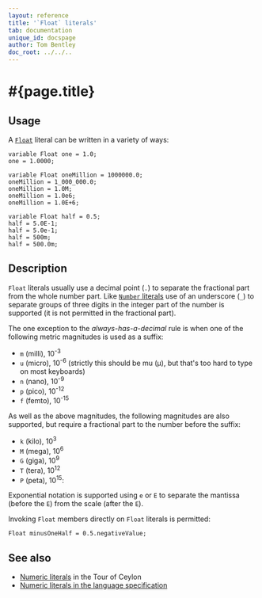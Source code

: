 ```yaml
---
layout: reference
title: '`Float` literals'
tab: documentation
unique_id: docspage
author: Tom Bentley
doc_root: ../../..
---
```

# #{page.title}

## Usage 

A [`Float`](#{site.urls.apidoc_current}/Float.type.html) literal can be written in a variety of ways:

<!-- cat: void m() { -->
<!-- try: -->
    variable Float one = 1.0;
    one = 1.0000;
    
    variable Float oneMillion = 1000000.0;
    oneMillion = 1_000_000.0;
    oneMillion = 1.0M;
    oneMillion = 1.0e6;
    oneMillion = 1.0E+6;
    
    variable Float half = 0.5;
    half = 5.0E-1;
    half = 5.0e-1;
    half = 500m;
    half = 500.0m;
<!-- cat: } -->

## Description

`Float` literals usually use a decimal point (`.`) to separate the fractional 
part from the whole number part. Like [`Number` literals](../number) use of an 
underscore (`_`) to separate groups of three digits in the integer part of the 
number is supported (it is not permitted in the fractional part).

The one exception to the *always-has-a-decimal* rule is when one of the 
following metric magnitudes is used as a suffix:

* `m` (milli), 10<sup>-3</sup>
* `u` (micro), 10<sup>-6</sup> (strictly this should be mu (μ), but that's too 
  hard to type on most keyboards)
* `n` (nano), 10<sup>-9</sup>
* `p` (pico), 10<sup>-12</sup>
* `f` (femto), 10<sup>-15</sup>

As well as the above magnitudes, the following magnitudes are also 
supported, but require a fractional part to the number before the suffix:

* `k` (kilo), 10<sup>3</sup>
* `M` (mega), 10<sup>6</sup>
* `G` (giga), 10<sup>9</sup>
* `T` (tera), 10<sup>12</sup>
* `P` (peta), 10<sup>15</sup>:

Exponential notation is supported using `e` or `E` to separate the mantissa 
(before the `E`) from the scale (after the `E`). 

Invoking `Float` members directly on `Float` literals is permitted:

<!-- try: -->
    Float minusOneHalf = 0.5.negativeValue;

## See also

* [Numeric literals](#{page.doc_root}/tour/language-module/#numeric_literals) 
  in the Tour of Ceylon 
* [Numeric literals in the language specification](#{site.urls.spec_current}#numericliterals)


